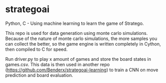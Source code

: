 # strategoai

Python, C - Using machine learning to learn the game of Stratego.

This repo is used for data generation using monte carlo simulations. Because of the nature of monte carlo simulations, the more samples you can collect the better, so the game engine is written completely in Cython, then compiled to C for speed.

Run driver.py to play x amount of games and store the board states in games.csv. This data is then used in another repo (https://github.com/Benderx/strategoai-learning) to train a CNN on move prediction and board evaluation.